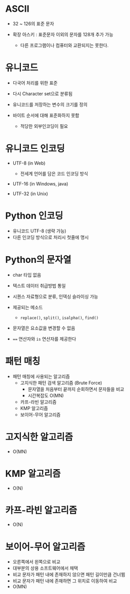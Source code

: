 # ASCII

- 32 ~ 126의 표준 문자

- 확장 아스키 : 표준문자 이외의 문자를 128개 추가 가능
  - 다른 프로그램이나 컴퓨터와 교환되지는 못한다.



# 유니코드

- 다국어 처리를 위한 표준

- 다시 Character set으로 분류됨 
- 유니코드를 저장하는 변수의 크기를 정의

- 바이트 순서에 대해 표준화하지 못함
  - 적당한 외부인코딩이 필요



# 유니코드 인코딩

- UTF-8 (in Web)
  - 전세계 언어를 담은 코드 인코딩 방식

- UTF-16 (in Windows, java)
- UTF-32 (in Unix)



# Python 인코딩

- 유니코드 UTF-8 (생략 가능)
- 다른 인코딩 방식으로 처리시 첫줄에 명시



# Python의 문자열

- char 타입 없음 

- 텍스트 데이터 취급방법 통일
- 시퀀스 자료형으로 분류, 인덱싱 슬라이싱 가능
- 제공되는 메소드
  - `replace()`, `split()`, `isalpha()`, `find()`
- 문자열은 요소값을 변경할 수 없음

- `==` 연산자와 `is` 연산자를 제공한다



# 패턴 매칭

- 패턴 매칭에 사용되는 알고리즘
  - 고지식한 패턴 검색 알고리즘 (Brute Force)
    - 문자열을 처음부터 끝까지 순회하면서 문자들을 비교
    - 시간복잡도 O(MN)
  - 카프-라빈 알고리즘
  - KMP 알고리즘
  - 보이어-무어 알고리즘



# 고지식한 알고리즘

- O(MN)



# KMP 알고리즘

- O(N)



# 카프-라빈 알고리즘

- O(N)



# 보이어-무어 알고리즘

- 오른쪽에서 왼쪽으로 비교
- 대부분의 상용 소프트웨어에서 채택
- 비교 문자가 패턴 내에 존재하지 않으면 패턴 길이만큼 건너뜀
- 비교 문자가 패턴 내에 존재하면 그 위치로 이동하여 비교
- O(MN)